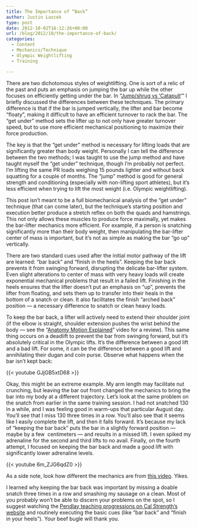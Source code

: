 ```yaml
---
title: The Importance of “Back”
author: Justin Lascek
type: post
date: 2012-10-02T16:12:26+00:00
url: /blog/2012/10/the-importance-of-back/
categories:
  - Content
  - Mechanics/Technique
  - Olympic Weightlifting
  - Training

---
```

There are two dichotomous styles of weightlifting. One is sort of a relic of the past and puts an emphasis on jumping the bar up while the other focuses on efficiently getting under the bar. In &#8220;<a href="/blog/2012/01/jumpshrug-vs-catapult/" target="_blank">Jump/shrug vs &#8216;Catapult</a>&#8216;&#8221; I briefly discussed the differences between these techniques. The primary difference is that if the bar is jumped vertically, the lifter and bar become &#8220;floaty&#8221;, making it difficult to have an efficient turnover to rack the bar. The &#8220;get under&#8221; method sets the lifter up to not only have greater turnover speed, but to use more efficient mechanical positioning to maximize their force production.

The key is that the &#8220;get under&#8221; method is necessary for lifting loads that are significantly greater than body weight. Personally I can tell the difference between the two methods; I was taught to use the jump method and have taught myself the &#8220;get under&#8221; technique, though I&#8217;m probably not perfect. I&#8217;m lifting the same PR loads weighing 15 pounds lighter and without back squatting for a couple of months. The &#8220;jump&#8221; method is good for general strength and conditioning (especially with non-lifting sport athletes), but it&#8217;s less efficient when trying to lift the most weight (i.e. Olympic weightlifting).

This post isn&#8217;t meant to be a full biomechanical analysis of the &#8220;get under&#8221; technique (that can come later), but the technique&#8217;s starting position and execution better produce a stretch reflex on both the quads and hamstrings. This not only allows these muscles to produce force maximally, yet makes the bar-lifter mechanics more efficient. For example, if a person is snatching significantly more than their body weight, then manipulating the bar-lifter center of mass is important, but it&#8217;s not as simple as making the bar &#8220;go up&#8221; vertically.

There are two standard cues used after the initial motor pathway of the lift are learned: &#8220;bar back&#8221; and &#8220;finish in the heels&#8221;. Keeping the bar back prevents it from swinging forward, disrupting the delicate bar-lifter system. Even slight alterations to center of mass with very heavy loads will create exponential mechanical problems that result in a failed lift. Finishing in the heels ensures that the lifter doesn&#8217;t put an emphasis on &#8220;up&#8221;, prevents the lifter from floating, and sets them up to transfer into their heals in the bottom of a snatch or clean. It also facilitates the finish &#8220;arched back&#8221; position &#8212; a necessary difference to snatch or clean heavy loads.

To keep the bar back, a lifter will actively need to extend their shoulder joint (if the elbow is straight, shoulder extension pushes the wrist behind the body &#8212; see the &#8220;<a href="http://youtu.be/13_Nq4QgALs" target="_blank">Anatomy Motion Explained</a>&#8221; video for a review). This same thing occurs on a deadlift to prevent the bar from swinging forward, but it&#8217;s absolutely critical in the Olympic lifts. It&#8217;s the difference between a good lift and a bad lift. For some, it can be the difference between a good lift and annihilating their dugan and coin purse. Observe what happens when the bar isn&#8217;t kept back:

{{< youtube GJjGB5xtD68 >}}

Okay, this might be an extreme example. My arm length may facilitate nut crunching, but leaving the bar out front changed the mechanics to bring the bar into my body at a different trajectory. Let&#8217;s look at the same problem on the snatch from earlier in the same training session. I had not snatched 130 in a while, and I was feeling good in warm-ups that particular August day. You&#8217;ll see that I miss 130 three times in a row. You&#8217;ll also see that it seems like I easily complete the lift, and then it falls forward. It&#8217;s because my lack of &#8220;keeping the bar back&#8221; puts the bar in a slightly forward position &#8212; maybe by a few  centimeters &#8212; and results in a missed lift. I even spiked my adrenaline for the second and third lifts to no avail. Finally, on the fourth attempt, I focused on keeping the bar back and made a good lift with significantly lower adrenaline levels.

{{< youtube 6m_ZJG6qdZ0 >}}

As a side note, look how different the mechanics are from <a href="http://youtu.be/iZFKv6dfmiI" target="_blank">this video</a>. Yikes.

I learned why keeping the bar back was important by missing a doable snatch three times in a row and smashing my sausage on a clean. Most of you probably won&#8217;t be able to discern your problems on the spot, so I suggest watching the <a href="http://californiastrength.com/olympic-weightlifting-videos/viewcategory/12/olympic-weightlifting" target="_blank">Pendlay teaching progressions on Cal Strength&#8217;s website</a> and routinely executing the basic cues (like &#8220;bar back&#8221; and &#8220;finish in your heels&#8221;). Your beef bugle will thank you.
